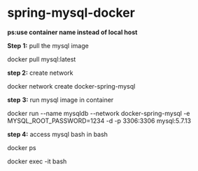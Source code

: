 # spring-mysql-docker

**ps:use container name instead of local host** 

**Step** **1:** pull the mysql image 

docker pull mysql:latest

**step 2:** create network 

docker network create docker-spring-mysql

**step** **3:** run mysql  image in container

docker run --name mysqldb --network docker-spring-mysql -e MYSQL_ROOT_PASSWORD=1234 -d -p 3306:3306 mysql:5.7.13

**step 4:** access mysql bash in bash 

docker ps 

docker exec -it <containerid> bash

